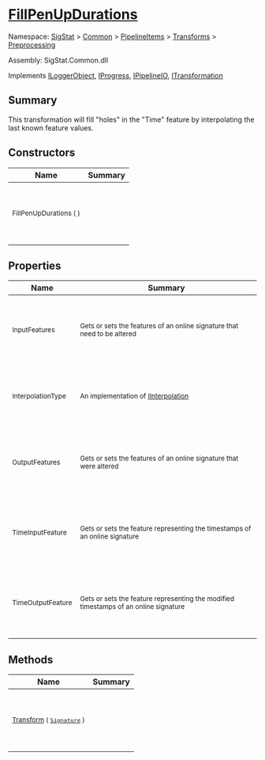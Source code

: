 # [FillPenUpDurations](./FillPenUpDurations.md)

Namespace: [SigStat]() > [Common](./../../../README.md) > [PipelineItems]() > [Transforms]() > [Preprocessing](./README.md)

Assembly: SigStat.Common.dll

Implements [ILoggerObject](./../../../ILoggerObject.md), [IProgress](./../../../Helpers/IProgress.md), [IPipelineIO](./../../../Pipeline/IPipelineIO.md), [ITransformation](./../../../ITransformation.md)

## Summary
This transformation will fill "holes" in the "Time" feature by interpolating the last known  feature values.

## Constructors

| Name | Summary | 
| --- | --- | 
| <p>&nbsp;</p><sub>FillPenUpDurations (  )</sub><p>&nbsp;</p>| <p>&nbsp;</p><sub></sub><p>&nbsp;</p>| <br>


## Properties

| Name | Summary | 
| --- | --- | 
| <p>&nbsp;</p><sub>InputFeatures</sub><p>&nbsp;</p>| <p>&nbsp;</p><sub>Gets or sets the features of an online signature that need to be altered</sub><p>&nbsp;</p>| <br>
| <p>&nbsp;</p><sub>InterpolationType</sub><p>&nbsp;</p>| <p>&nbsp;</p><sub>An implementation of [IInterpolation](https://github.com/hargitomi97/sigstat/blob/master/docs/md/SigStat/Common/PipelineItems/Transforms/Preprocessing/IInterpolation.md)</sub><p>&nbsp;</p>| <br>
| <p>&nbsp;</p><sub>OutputFeatures</sub><p>&nbsp;</p>| <p>&nbsp;</p><sub>Gets or sets the features of an online signature that were altered</sub><p>&nbsp;</p>| <br>
| <p>&nbsp;</p><sub>TimeInputFeature</sub><p>&nbsp;</p>| <p>&nbsp;</p><sub>Gets or sets the feature representing the timestamps of an online signature</sub><p>&nbsp;</p>| <br>
| <p>&nbsp;</p><sub>TimeOutputFeature</sub><p>&nbsp;</p>| <p>&nbsp;</p><sub>Gets or sets the feature representing the modified timestamps of an online signature</sub><p>&nbsp;</p>| <br>


## Methods

| Name | Summary | 
| --- | --- | 
| <p>&nbsp;</p><sub>[Transform](./Methods/FillPenUpDurations-100663741.md) ( [`Signature`](./../../../Signature.md) )</sub><p>&nbsp;</p>| <p>&nbsp;</p><sub></sub><p>&nbsp;</p>| <br>


